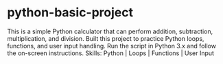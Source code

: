 # python-basic-project
This is a simple Python calculator that can perform addition, subtraction, multiplication, and division. Built this project to practice Python loops, functions, and user input handling. Run the script in Python 3.x and follow the on-screen instructions. Skills: Python | Loops | Functions | User Input
